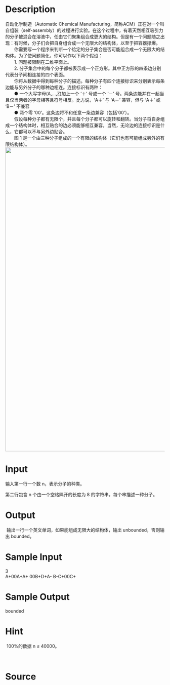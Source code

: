 
# Description

<div class="content"><div>自动化学制造（Automatic Chemical Manufacturing，简称ACM）正在对一个叫自组装（self-assembly）的过程进行实验。在这个过程中，有着天然相互吸引力的分子被混合在溶液中，任由它们聚集组合成更大的结构。但是有一个问题随之出现：有时候，分子们会把自身组合成一个无限大的结构体，以至于把容器撑爆。</div>
<div></div>
<div>　　你需要写一个程序来判断一个给定的分子集合是否可能组合成一个无限大的结构体。为了使问题简化，你可以作以下两个假设：</div>
<div>　　1. 问题被限制在二维平面上。</div>
<div>　　2. 分子集合中的每个分子都被表示成一个正方形。其中正方形的四条边分别代表分子间相连接的四个表面。</div>
<div></div>
<div>　　你将从数据中得到每种分子的描述。每种分子有四个连接标识来分别表示每条边能与另外分子的哪种边相连。连接标识有两种：</div>
<div>　　● 一个大写字母(A,…,Z)加上一个 ‘＋’ 号或一个 ‘－’ 号。两条边能并在一起当且仅当两者的字母相等且符号相反。比方说，‘A＋’ 与 ‘A－’ 兼容，但与 ‘A＋’ 或 ‘B－’ 不兼容</div>
<div>　　● 两个零 ‘00’。这条边将不和任意一条边兼容（包括‘00’）。</div>
<div></div>
<div>　　假设每种分子都有无限个，并且每个分子都可以旋转和翻转。当分子将自身组成一个结构体时，相互贴合的边必须能够相互兼容，当然，无论边的连接标识是什么，它都可以不与另外边贴合。</div>
<div></div>
<div>　　图 1 是一个由三种分子组成的一个有限的结构体（它们也有可能组成另外的有限结构体）。</div>
<div><img src="source/bzoj/3953/img/aHR0cHM6Ly9seWRzeS5jb20vSnVkZ2VPbmxpbmUvdXBsb2FkLzIwMTUwNC9SZXF1aXJlRmlsZV9kby5qcGc=.jpg" width="1681" height="961" alt=""/></div>
<div class="probtitle" id="ptit" style="margin: 0px; padding: 0px; font-size: 24pt; text-align: left; font-weight: bold; font-family: 微软雅黑, 黑体, &#39;Times New Roman&#39;;">
<div></div>
<div></div>
</div>
<div id="pcont1" style="margin: 20px 0px 0px; padding: 0px; font-family: 宋体, &#39;Times New Roman&#39;;">
<div class="pdcont" style="margin: 0px; padding: 0px; font-family: &#39;Times New Roman&#39;, 宋体; font-size: 14px; color: rgb(32, 0, 0);"></div>
</div>
<p></p></div>

# Input

<div class="content"><p>输入第一行一个数 n，表示分子的种类。</p>
<div>第二行包含 n 个由一个空格隔开的长度为 8 的字符串，每个串描述一种分子。</div></div>

# Output

<div class="content"><p> 输出一行一个英文单词，如果能组成无限大的结构体，输出 unbounded，否则输出 bounded。</p></div>

# Sample Input

<div class="content"><span class="sampledata">3<br/>
A+00A+A+ 00B+D+A- B-C+00C+</span></div>

# Sample Output

<div class="content"><span class="sampledata">bounded</span></div>

# Hint

<div class="content"><p></p><p> 100%的数据 n ≤ 40000。</p><br/>
<div></div><p></p></div>

# Source

<div class="content"><p><a href="problemset.php?search="></a></p></div>

